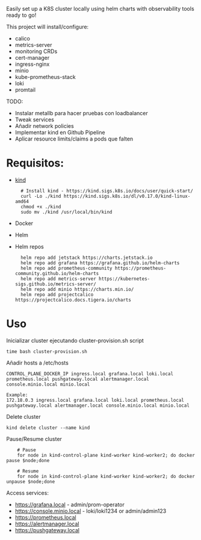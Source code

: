 Easily set up a K8S cluster locally using helm charts with observability tools ready to go!

This project will install/configure:
- calico
- metrics-server
- monitoring CRDs
- cert-manager
- ingress-nginx
- minio
- kube-prometheus-stack
- loki
- promtail

TODO:
- Instalar metallb para hacer pruebas con loadbalancer
- Tweak services
- Añadir network policies
- Implementar kind en Github Pipeline
- Aplicar resource limits/claims a pods que falten

# Requisitos:

- [kind](https://kind.sigs.k8s.io/)

        # Install kind - https://kind.sigs.k8s.io/docs/user/quick-start/
        curl -Lo ./kind https://kind.sigs.k8s.io/dl/v0.17.0/kind-linux-amd64
        chmod +x ./kind
        sudo mv ./kind /usr/local/bin/kind
- Docker
- Helm
- Helm repos
                             
        helm repo add jetstack https://charts.jetstack.io
        helm repo add grafana https://grafana.github.io/helm-charts
        helm repo add prometheus-community https://prometheus-community.github.io/helm-charts
        helm repo add metrics-server https://kubernetes-sigs.github.io/metrics-server/
        helm repo add minio https://charts.min.io/
        helm repo add projectcalico https://projectcalico.docs.tigera.io/charts

# Uso

Inicializar cluster ejecutando cluster-provision.sh script

    time bash cluster-provision.sh

Añadir hosts a /etc/hosts

    CONTROL_PLANE_DOCKER_IP ingress.local grafana.local loki.local prometheus.local pushgateway.local alertmanager.local console.minio.local minio.local

    Example:
    172.18.0.3 ingress.local grafana.local loki.local prometheus.local pushgateway.local alertmanager.local console.minio.local minio.local

Delete cluster

    kind delete cluster --name kind

Pause/Resume cluster

        # Pause
        for node in kind-control-plane kind-worker kind-worker2; do docker pause $node;done

        # Resume
        for node in kind-control-plane kind-worker kind-worker2; do docker unpause $node;done

Access services:
- https://grafana.local - admin/prom-operator
- https://console.minio.local - loki/loki1234 or admin/admin123
- https://prometheus.local
- https://alertmanager.local
- https://pushgateway.local
